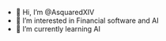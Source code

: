 - 👋 Hi, I’m @AsquaredXIV
- 👀 I’m interested in Financial software and AI
- 🌱 I’m currently learning AI
